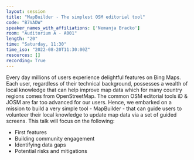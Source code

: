 ```yaml
---
layout: session
title: "MapBuilder - The simplest OSM editorial tool"
code: "B7VADW"
speaker_names_with_affiliations: ['Nemanja Bracko']
room: "Auditorium A - A001"
length: "20"
time: "Saturday, 11:30"
time_iso: "2022-08-20T11:30:00Z"
resources: []
recording: True
---
```


Every day millions of users experience delightful features on Bing Maps. Each user, regardless of their technical background, possesses a wealth of local knowledge that can help improve map data which for many country regions comes from OpenStreetMap. The common OSM editorial tools iD &amp; JOSM are far too advanced for our users. Hence, we embarked on a mission to build a very simple tool - MapBuilder - that can guide users to volunteer their local knowledge to update map data via a set of guided screens. This talk will focus on the following: 
 - First features 
 - Building community engagement 
 - Identifying data gaps
 - Potential risks and mitigations

